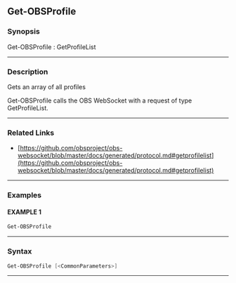 Get-OBSProfile
--------------
### Synopsis
Get-OBSProfile : GetProfileList

---
### Description

Gets an array of all profiles


Get-OBSProfile calls the OBS WebSocket with a request of type GetProfileList.

---
### Related Links
* [https://github.com/obsproject/obs-websocket/blob/master/docs/generated/protocol.md#getprofilelist](https://github.com/obsproject/obs-websocket/blob/master/docs/generated/protocol.md#getprofilelist)



---
### Examples
#### EXAMPLE 1
```PowerShell
Get-OBSProfile
```

---
### Syntax
```PowerShell
Get-OBSProfile [<CommonParameters>]
```
---
